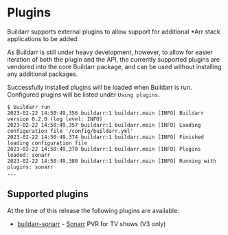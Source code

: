 # Plugins

Buildarr supports external plugins to allow support for additional *Arr stack applications to be added.

As Buildarr is still under heavy development, however, to allow for easier iteration of both the plugin and the API, the currently supported plugins are vendored into the core Buildarr package, and can be used without installing any additional packages.

Successfully installed plugins will be loaded when Buildarr is run. Configured plugins will be listed under `Using plugins`.

```text
$ buildarr run
2023-02-22 14:50:49,356 buildarr:1 buildarr.main [INFO] Buildarr version 0.2.0 (log level: INFO)
2023-02-22 14:50:49,357 buildarr:1 buildarr.main [INFO] Loading configuration file '/config/buildarr.yml'
2023-02-22 14:50:49,374 buildarr:1 buildarr.main [INFO] Finished loading configuration file
2023-02-22 14:50:49,378 buildarr:1 buildarr.main [INFO] Plugins loaded: sonarr
2023-02-22 14:50:49,380 buildarr:1 buildarr.main [INFO] Running with plugins: sonarr
...
```

## Supported plugins

At the time of this release the following plugins are available:

* [buildarr-sonarr](sonarr/index.md) - [Sonarr](https://sonarr.tv) PVR for TV shows (V3 only)
